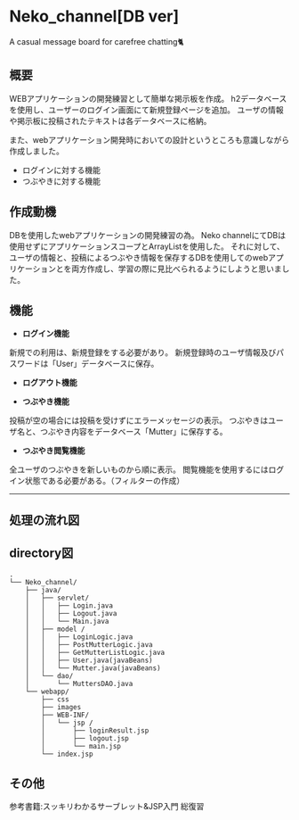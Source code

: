 # Neko_channel[DB ver]
A casual message board for carefree chatting🐈

## 概要
WEBアプリケーションの開発練習として簡単な掲示板を作成。
h2データベースを使用し、ユーザーのログイン画面にて新規登録ページを追加。
ユーザの情報や掲示板に投稿されたテキストは各データベースに格納。

また、webアプリケーション開発時においての設計というところも意識しながら作成しました。


- ログインに対する機能
- つぶやきに対する機能


## 作成動機
DBを使用したwebアプリケーションの開発練習の為。
Neko channelにてDBは使用せずにアプリケーションスコープとArrayListを使用した。
それに対して、ユーザの情報と、投稿によるつぶやき情報を保存するDBを使用してのwebアプリケーションとを両方作成し、学習の際に見比べられるようにしようと思いました。

## 機能
- **ログイン機能**

新規での利用は、新規登録をする必要があり。
新規登録時のユーザ情報及びパスワードは「User」データベースに保存。

- **ログアウト機能**

- **つぶやき機能**

投稿が空の場合には投稿を受けずにエラーメッセージの表示。
つぶやきはユーザ名と、つぶやき内容をデータベース「Mutter」に保存する。

- **つぶやき閲覧機能**

全ユーザのつぶやきを新しいものから順に表示。
閲覧機能を使用するにはログイン状態である必要がある。（フィルターの作成）

---

## 処理の流れ図


## directory図
```
.
└── Neko_channel/
    ├── java/
    │   ├── servlet/
    │   │   ├── Login.java
    │   │   ├── Logout.java
    │   │   └── Main.java
    │   ├── model /
    │   │   ├── LoginLogic.java
    │   │   ├── PostMutterLogic.java
    │   │   ├── GetMutterListLogic.java
    │   │   ├── User.java(javaBeans)
    │   │   └── Mutter.java(javaBeans)
    │   └── dao/
    │       └── MuttersDAO.java
    └── webapp/
        ├── css
        ├── images
        ├── WEB-INF/
        │   └── jsp /
        │       ├── loginResult.jsp
        │       ├── logout.jsp
        │       └── main.jsp
        └── index.jsp
```

## その他
参考書籍:スッキリわかるサーブレット&JSP入門
総復習


